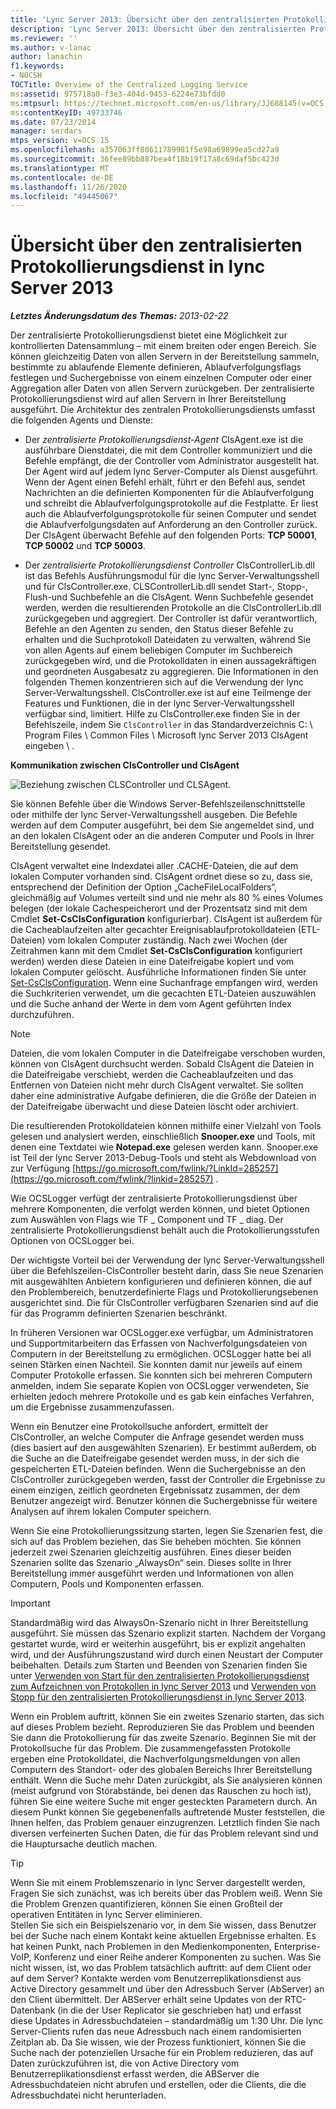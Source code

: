 ```yaml
---
title: 'Lync Server 2013: Übersicht über den zentralisierten Protokollierungsdienst'
description: 'Lync Server 2013: Übersicht über den zentralisierten Protokollierungsdienst.'
ms.reviewer: ''
ms.author: v-lanac
author: lanachin
f1.keywords:
- NOCSH
TOCTitle: Overview of the Centralized Logging Service
ms:assetid: 975718a0-f3e3-404d-9453-6224e73bfdd0
ms:mtpsurl: https://technet.microsoft.com/en-us/library/JJ688145(v=OCS.15)
ms:contentKeyID: 49733746
ms.date: 07/23/2014
manager: serdars
mtps_version: v=OCS.15
ms.openlocfilehash: a357063ff80611789981f5e98a69899ea5cd27a9
ms.sourcegitcommit: 36fee89bb887bea4f18b19f17a8c69daf5bc423d
ms.translationtype: MT
ms.contentlocale: de-DE
ms.lasthandoff: 11/26/2020
ms.locfileid: "49445067"
---
```

# <a name="overview-of-the-centralized-logging-service-in-lync-server-2013"></a>Übersicht über den zentralisierten Protokollierungsdienst in lync Server 2013

<div data-xmlns="http://www.w3.org/1999/xhtml">

<div class="topic" data-xmlns="http://www.w3.org/1999/xhtml" data-msxsl="urn:schemas-microsoft-com:xslt" data-cs="https://msdn.microsoft.com/">

<div data-asp="https://msdn2.microsoft.com/asp">



</div>

<div id="mainSection">

<div id="mainBody">

<span> </span>

_**Letztes Änderungsdatum des Themas:** 2013-02-22_

Der zentralisierte Protokollierungsdienst bietet eine Möglichkeit zur kontrollierten Datensammlung – mit einem breiten oder engen Bereich. Sie können gleichzeitig Daten von allen Servern in der Bereitstellung sammeln, bestimmte zu ablaufende Elemente definieren, Ablaufverfolgungsflags festlegen und Suchergebnisse von einem einzelnen Computer oder einer Aggregation aller Daten von allen Servern zurückgeben. Der zentralisierte Protokollierungsdienst wird auf allen Servern in Ihrer Bereitstellung ausgeführt. Die Architektur des zentralen Protokollierungsdiensts umfasst die folgenden Agents und Dienste:

  - Der *zentralisierte Protokollierungsdienst-Agent* ClsAgent.exe ist die ausführbare Dienstdatei, die mit dem Controller kommuniziert und die Befehle empfängt, die der Controller vom Administrator ausgestellt hat. Der Agent wird auf jedem lync Server-Computer als Dienst ausgeführt. Wenn der Agent einen Befehl erhält, führt er den Befehl aus, sendet Nachrichten an die definierten Komponenten für die Ablaufverfolgung und schreibt die Ablaufverfolgungsprotokolle auf die Festplatte. Er liest auch die Ablaufverfolgungsprotokolle für seinen Computer und sendet die Ablaufverfolgungsdaten auf Anforderung an den Controller zurück. Der ClsAgent überwacht Befehle auf den folgenden Ports: **TCP 50001**, **TCP 50002** und **TCP 50003**.

  - Der *zentralisierte Protokollierungsdienst Controller* ClsControllerLib.dll ist das Befehls Ausführungsmodul für die lync Server-Verwaltungsshell und für ClsController.exe. CLSControllerLib.dll sendet Start-, Stopp-, Flush-und Suchbefehle an die ClsAgent. Wenn Suchbefehle gesendet werden, werden die resultierenden Protokolle an die ClsControllerLib.dll zurückgegeben und aggregiert. Der Controller ist dafür verantwortlich, Befehle an den Agenten zu senden, den Status dieser Befehle zu erhalten und die Suchprotokoll Dateidaten zu verwalten, während Sie von allen Agents auf einem beliebigen Computer im Suchbereich zurückgegeben wird, und die Protokolldaten in einen aussagekräftigen und geordneten Ausgabesatz zu aggregieren. Die Informationen in den folgenden Themen konzentrieren sich auf die Verwendung der lync Server-Verwaltungsshell. ClsController.exe ist auf eine Teilmenge der Features und Funktionen, die in der lync Server-Verwaltungsshell verfügbar sind, limitiert. Hilfe zu ClsController.exe finden Sie in der Befehlszeile, indem Sie `ClsController` in das Standardverzeichnis C: \\ Program Files \\ Common Files \\ Microsoft lync Server 2013 ClsAgent eingeben \\ .

**Kommunikation zwischen ClsController und ClsAgent**

![Beziehung zwischen CLSController und CLSAgent.](images/JJ688145.68c90811-5cf9-4a84-95b7-ea9ffc61eac4(OCS.15).jpg "Beziehung zwischen CLSController und CLSAgent.")

Sie können Befehle über die Windows Server-Befehlszeilenschnittstelle oder mithilfe der lync Server-Verwaltungsshell ausgeben. Die Befehle werden auf dem Computer ausgeführt, bei dem Sie angemeldet sind, und an den lokalen ClsAgent oder an die anderen Computer und Pools in Ihrer Bereitstellung gesendet.

ClsAgent verwaltet eine Indexdatei aller .CACHE-Dateien, die auf dem lokalen Computer vorhanden sind. ClsAgent ordnet diese so zu, dass sie, entsprechend der Definition der Option „CacheFileLocalFolders“, gleichmäßig auf Volumes verteilt sind und nie mehr als 80 % eines Volumes belegen (der lokale Cachespeicherort und der Prozentsatz sind mit dem Cmdlet **Set-CsClsConfiguration** konfigurierbar). ClsAgent ist außerdem für die Cacheablaufzeiten alter gecachter Ereignisablaufprotokolldateien (ETL-Dateien) vom lokalen Computer zuständig. Nach zwei Wochen (der Zeitrahmen kann mit dem Cmdlet **Set-CsClsConfiguration** konfiguriert werden) werden diese Dateien in eine Dateifreigabe kopiert und vom lokalen Computer gelöscht. Ausführliche Informationen finden Sie unter [Set-CsClsConfiguration](https://docs.microsoft.com/powershell/module/skype/Set-CsClsConfiguration). Wenn eine Suchanfrage empfangen wird, werden die Suchkriterien verwendet, um die gecachten ETL-Dateien auszuwählen und die Suche anhand der Werte in dem vom Agent geführten Index durchzuführen.

<div>


> [!NOTE]  
> Dateien, die vom lokalen Computer in die Dateifreigabe verschoben wurden, können von ClsAgent durchsucht werden. Sobald ClsAgent die Dateien in die Dateifreigabe verschiebt, werden die Cacheablaufzeiten und das Entfernen von Dateien nicht mehr durch ClsAgent verwaltet. Sie sollten daher eine administrative Aufgabe definieren, die die Größe der Dateien in der Dateifreigabe überwacht und diese Dateien löscht oder archiviert.



</div>

Die resultierenden Protokolldateien können mithilfe einer Vielzahl von Tools gelesen und analysiert werden, einschließlich **Snooper.exe** und Tools, mit denen eine Textdatei wie **Notepad.exe** gelesen werden kann. Snooper.exe ist Teil der lync Server 2013-Debug-Tools und steht als Webdownload von zur Verfügung [https://go.microsoft.com/fwlink/?LinkId=285257](https://go.microsoft.com/fwlink/?linkid=285257) .

Wie OCSLogger verfügt der zentralisierte Protokollierungsdienst über mehrere Komponenten, die verfolgt werden können, und bietet Optionen zum Auswählen von Flags wie TF \_ Component und TF \_ diag. Der zentralisierte Protokollierungsdienst behält auch die Protokollierungsstufen Optionen von OCSLogger bei.

Der wichtigste Vorteil bei der Verwendung der lync Server-Verwaltungsshell über die Befehlszeilen-ClsController besteht darin, dass Sie neue Szenarien mit ausgewählten Anbietern konfigurieren und definieren können, die auf den Problembereich, benutzerdefinierte Flags und Protokollierungsebenen ausgerichtet sind. Die für ClsController verfügbaren Szenarien sind auf die für das Programm definierten Szenarien beschränkt.

In früheren Versionen war OCSLogger.exe verfügbar, um Administratoren und Supportmitarbeitern das Erfassen von Nachverfolgungsdateien von Computern in der Bereitstellung zu ermöglichen. OCSLogger hatte bei all seinen Stärken einen Nachteil. Sie konnten damit nur jeweils auf einem Computer Protokolle erfassen. Sie konnten sich bei mehreren Computern anmelden, indem Sie separate Kopien von OCSLogger verwendeten, Sie erhielten jedoch mehrere Protokolle und es gab kein einfaches Verfahren, um die Ergebnisse zusammenzufassen.

Wenn ein Benutzer eine Protokollsuche anfordert, ermittelt der ClsController, an welche Computer die Anfrage gesendet werden muss (dies basiert auf den ausgewählten Szenarien). Er bestimmt außerdem, ob die Suche an die Dateifreigabe gesendet werden muss, in der sich die gespeicherten ETL-Dateien befinden. Wenn die Suchergebnisse an den ClsController zurückgegeben werden, fasst der Controller die Ergebnisse zu einem einzigen, zeitlich geordneten Ergebnissatz zusammen, der dem Benutzer angezeigt wird. Benutzer können die Suchergebnisse für weitere Analysen auf ihrem lokalen Computer speichern.

Wenn Sie eine Protokollierungssitzung starten, legen Sie Szenarien fest, die sich auf das Problem beziehen, das Sie beheben möchten. Sie können jederzeit zwei Szenarien gleichzeitig ausführen. Eines dieser beiden Szenarien sollte das Szenario „AlwaysOn“ sein. Dieses sollte in Ihrer Bereitstellung immer ausgeführt werden und Informationen von allen Computern, Pools und Komponenten erfassen.

<div>


> [!IMPORTANT]  
> Standardmäßig wird das AlwaysOn-Szenario nicht in Ihrer Bereitstellung ausgeführt. Sie müssen das Szenario explizit starten. Nachdem der Vorgang gestartet wurde, wird er weiterhin ausgeführt, bis er explizit angehalten wird, und der Ausführungszustand wird durch einen Neustart der Computer beibehalten. Details zum Starten und Beenden von Szenarien finden Sie unter <A href="lync-server-2013-using-start-for-the-centralized-logging-service-to-capture-logs.md">Verwenden von Start für den zentralisierten Protokollierungsdienst zum Aufzeichnen von Protokollen in lync Server 2013</A> und <A href="lync-server-2013-using-stop-for-the-centralized-logging-service.md">Verwenden von Stopp für den zentralisierten Protokollierungsdienst in lync Server 2013</A>.



</div>

Wenn ein Problem auftritt, können Sie ein zweites Szenario starten, das sich auf dieses Problem bezieht. Reproduzieren Sie das Problem und beenden Sie dann die Protokollierung für das zweite Szenario. Beginnen Sie mit der Protokollsuche für das Problem. Die zusammengefassten Protokolle ergeben eine Protokolldatei, die Nachverfolgungsmeldungen von allen Computern des Standort- oder des globalen Bereichs Ihrer Bereitstellung enthält. Wenn die Suche mehr Daten zurückgibt, als Sie analysieren können (meist aufgrund von Störabstände, bei denen das Rauschen zu hoch ist), führen Sie eine weitere Suche mit enger gesteckten Parametern durch. An diesem Punkt können Sie gegebenenfalls auftretende Muster feststellen, die Ihnen helfen, das Problem genauer einzugrenzen. Letztlich finden Sie nach diversen verfeinerten Suchen Daten, die für das Problem relevant sind und die Hauptursache deutlich machen.

<div>


> [!TIP]  
> Wenn Sie mit einem Problemszenario in lync Server dargestellt werden, Fragen Sie sich zunächst, was ich bereits über das Problem weiß. Wenn Sie die Problem Grenzen quantifizieren, können Sie einen Großteil der operativen Entitäten in lync Server eliminieren.<BR>Stellen Sie sich ein Beispielszenario vor, in dem Sie wissen, dass Benutzer bei der Suche nach einem Kontakt keine aktuellen Ergebnisse erhalten. Es hat keinen Punkt, nach Problemen in den Medienkomponenten, Enterprise-VoIP, Konferenz und einer Reihe anderer Komponenten zu suchen. Was Sie nicht wissen, ist, wo das Problem tatsächlich auftritt: auf dem Client oder auf dem Server? Kontakte werden vom Benutzerreplikationsdienst aus Active Directory gesammelt und über den Adressbuch Server (AbServer) an den Client übermittelt. Der ABServer erhält seine Updates von der RTC-Datenbank (in die der User Replicator sie geschrieben hat) und erfasst diese Updates in Adressbuchdateien – standardmäßig um 1:30 Uhr. Die lync Server-Clients rufen das neue Adressbuch nach einem randomisierten Zeitplan ab. Da Sie wissen, wie der Prozess funktioniert, können Sie die Suche nach der potenziellen Ursache für ein Problem reduzieren, das auf Daten zurückzuführen ist, die von Active Directory vom Benutzerreplikationsdienst erfasst werden, die ABServer die Adressbuchdateien nicht abrufen und erstellen, oder die Clients, die die Adressbuchdatei nicht herunterladen.



</div>

</div>

<span> </span>

</div>

</div>

</div>

